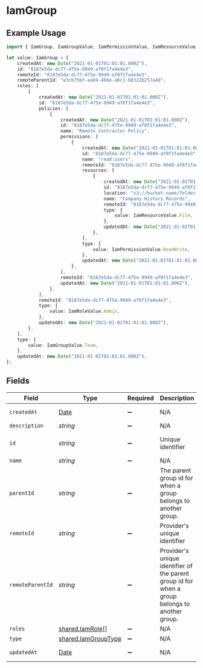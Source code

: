 # IamGroup

## Example Usage

```typescript
import { IamGroup, IamGroupValue, IamPermissionValue, IamResourceValue, IamRoleValue } from "@stackone/stackone-client-ts/sdk/models/shared";

let value: IamGroup = {
    createdAt: new Date("2021-01-01T01:01:01.000Z"),
    id: "8187e5da-dc77-475e-9949-af0f1fa4e4e3",
    remoteId: "8187e5da-dc77-475e-9949-af0f1fa4e4e3",
    remoteParentId: "e3cb75bf-aa84-466e-a6c1-b8322b257a48",
    roles: [
        {
            createdAt: new Date("2021-01-01T01:01:01.000Z"),
            id: "8187e5da-dc77-475e-9949-af0f1fa4e4e3",
            policies: [
                {
                    createdAt: new Date("2021-01-01T01:01:01.000Z"),
                    id: "8187e5da-dc77-475e-9949-af0f1fa4e4e3",
                    name: "Remote Contractor Policy",
                    permissions: [
                        {
                            createdAt: new Date("2021-01-01T01:01:01.000Z"),
                            id: "8187e5da-dc77-475e-9949-af0f1fa4e4e3",
                            name: "read:users",
                            remoteId: "8187e5da-dc77-475e-9949-af0f1fa4e4e3",
                            resources: [
                                {
                                    createdAt: new Date("2021-01-01T01:01:01.000Z"),
                                    id: "8187e5da-dc77-475e-9949-af0f1fa4e4e3",
                                    location: "s3://bucket-name/folder-name",
                                    name: "Company History Records",
                                    remoteId: "8187e5da-dc77-475e-9949-af0f1fa4e4e3",
                                    type: {
                                        value: IamResourceValue.File,
                                    },
                                    updatedAt: new Date("2021-01-01T01:01:01.000Z"),
                                },
                            ],
                            type: {
                                value: IamPermissionValue.ReadWrite,
                            },
                            updatedAt: new Date("2021-01-01T01:01:01.000Z"),
                        },
                    ],
                    remoteId: "8187e5da-dc77-475e-9949-af0f1fa4e4e3",
                    updatedAt: new Date("2021-01-01T01:01:01.000Z"),
                },
            ],
            remoteId: "8187e5da-dc77-475e-9949-af0f1fa4e4e3",
            type: {
                value: IamRoleValue.Admin,
            },
            updatedAt: new Date("2021-01-01T01:01:01.000Z"),
        },
    ],
    type: {
        value: IamGroupValue.Team,
    },
    updatedAt: new Date("2021-01-01T01:01:01.000Z"),
};
```

## Fields

| Field                                                                                          | Type                                                                                           | Required                                                                                       | Description                                                                                    | Example                                                                                        |
| ---------------------------------------------------------------------------------------------- | ---------------------------------------------------------------------------------------------- | ---------------------------------------------------------------------------------------------- | ---------------------------------------------------------------------------------------------- | ---------------------------------------------------------------------------------------------- |
| `createdAt`                                                                                    | [Date](https://developer.mozilla.org/en-US/docs/Web/JavaScript/Reference/Global_Objects/Date)  | :heavy_minus_sign:                                                                             | N/A                                                                                            | 2021-01-01T01:01:01.000Z                                                                       |
| `description`                                                                                  | *string*                                                                                       | :heavy_minus_sign:                                                                             | N/A                                                                                            |                                                                                                |
| `id`                                                                                           | *string*                                                                                       | :heavy_minus_sign:                                                                             | Unique identifier                                                                              | 8187e5da-dc77-475e-9949-af0f1fa4e4e3                                                           |
| `name`                                                                                         | *string*                                                                                       | :heavy_minus_sign:                                                                             | N/A                                                                                            |                                                                                                |
| `parentId`                                                                                     | *string*                                                                                       | :heavy_minus_sign:                                                                             | The parent group id for when a group belongs to another group.                                 |                                                                                                |
| `remoteId`                                                                                     | *string*                                                                                       | :heavy_minus_sign:                                                                             | Provider's unique identifier                                                                   | 8187e5da-dc77-475e-9949-af0f1fa4e4e3                                                           |
| `remoteParentId`                                                                               | *string*                                                                                       | :heavy_minus_sign:                                                                             | Provider's unique identifier of the parent group id for when a group belongs to another group. | e3cb75bf-aa84-466e-a6c1-b8322b257a48                                                           |
| `roles`                                                                                        | [shared.IamRole](../../../sdk/models/shared/iamrole.md)[]                                      | :heavy_minus_sign:                                                                             | N/A                                                                                            |                                                                                                |
| `type`                                                                                         | [shared.IamGroupType](../../../sdk/models/shared/iamgrouptype.md)                              | :heavy_minus_sign:                                                                             | N/A                                                                                            |                                                                                                |
| `updatedAt`                                                                                    | [Date](https://developer.mozilla.org/en-US/docs/Web/JavaScript/Reference/Global_Objects/Date)  | :heavy_minus_sign:                                                                             | N/A                                                                                            | 2021-01-01T01:01:01.000Z                                                                       |